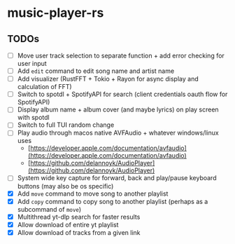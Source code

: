 # music-player-rs

## TODOs

- [ ] Move user track selection to separate function + add error checking for user input
- [ ] Add `edit` command to edit song name and artist name
- [ ] Add visualizer (RustFFT + Tokio + Rayon for async display and calculation of FFT)
- [ ] Switch to spotdl + SpotifyAPI for search (client credentials oauth flow for SpotifyAPI)
- [ ] Display album name + album cover (and maybe lyrics) on play screen with spotdl
- [ ] Switch to full TUI
random change
- [ ] Play audio through macos native AVFAudio + whatever windows/linux uses 
    - [https://developer.apple.com/documentation/avfaudio](https://developer.apple.com/documentation/avfaudio)
    - [https://github.com/delannoyk/AudioPlayer](https://github.com/delannoyk/AudioPlayer)
- [ ] System wide key capture for forward, back and play/pause keyboard buttons (may also be os specific)
- [x] Add `move` command to move song to another playlist
- [x] Add `copy` command to copy song to another playlist (perhaps as a subcommand of `move`)
- [x] Multithread yt-dlp search for faster results
- [x] Allow download of entire yt playlist
- [x] Allow download of tracks from a given link
